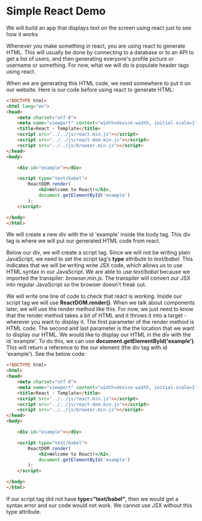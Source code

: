 # Simple React Demo

We will build an app that displays text on the screen using react just to see how it works

Whenever you make something in react, you are using react to generate HTML. This will usually be done by connecting to a database or to an API to get a list of users, and then generating everyone's profile picture or username or something. For now, what we will do is populate header tags using react.

When we are generating this HTML code, we need somewhere to put it on our website. Here is our code before using react to generate HTML:

```html
<!DOCTYPE html>
<html lang="en">
<head>
    <meta charset="utf-8">
    <meta name="viewport" content="width=device-width, initial-scale=1">
    <title>React - Template</title>
    <script src="../../js/react.min.js"></script>
    <script src="../../js/react-dom.min.js"></script>
    <script src="../../js/browser.min.js"></script>
</head>
<body>

    <div id="example"></div>

    <script type="text/babel">
        ReactDOM.render(
            <h2>Welcome to React!</h2>,
            document.getElementById('example')
        );
    </script>

</body>
</html>
```

We will create a new div with the id 'example' inside the body tag. This div tag is where we will put our generated HTML code from react.

Below our div, we will create a script tag. Since we will not be writing plain JavaScript, we need to set the script tag's **type** attribute to *text/babel*. This indicates that we will be writing write JSX code, which allows us to use HTML syntax in our JavaScript. We are able to use *text/babel* because we imported the transpiler: *browser.min.js*. The transpiler will convert our JSX into regular JavaScript so the browser doesn't freak out.

We will write one line of code to check that react is working. Inside our script tag we will use **ReactDOM.render()**. When we talk about components later, we will use the render method like this. For now, we just need to know that the render method takes a bit of HTML and it throws it into a target - wherever you want to display it. The first parameter of the render method is HTML code. The second and last parameter is the the location that we want to display our HTML. We would like to display our HTML in the div with the id 'example'. To do this, we can use **document.getElementById('example')**. This will return a reference to the our element (the div tag with id 'example'). See the below code:

```html
<!DOCTYPE html>
<html>
<head>
    <meta charset="utf-8">
    <meta name="viewport" content="width=device-width, initial-scale=1">
    <title>React - Template</title>
    <script src="../../js/react.min.js"></script>
    <script src="../../js/react-dom.min.js"></script>
    <script src="../../js/browser.min.js"></script>
</head>
<body>

    <div id="example"></div>

    <script type="text/babel">
        ReactDOM.render(
            <h2>Welcome to React!</h2>,
            document.getElementById('example')
        );
    </script>

</body>
</html>
```

If our script tag did not have **type="text/babel"**, then we would get a syntax error and our code would not work. We cannot use JSX without this type attribute.
